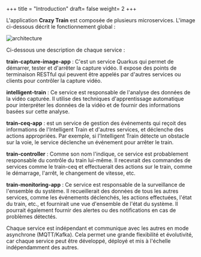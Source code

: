 +++
title = "Introduction"
draft= false
weight= 2
+++

L'application **Crazy Train** est composée de plusieurs microservices. L'image ci-dessous décrit le fonctionnement global :

![architecture](/images/dev-section/architecture.png)

Ci-dessous une description de chaque service :

**train-capture-image-app** : C'est un service Quarkus qui permet de démarrer, tester et d'arrêter la capture vidéo. Il expose des points de terminaison RESTful qui peuvent être appelés par d'autres services ou clients pour contrôler la capture vidéo.

**intelligent-train** : Ce service est  responsable de l'analyse des données de la vidéo capturée. Il  utilise des techniques d'apprentissage automatique pour interpréter les données de la vidéo et de fournir des informations basées sur cette analyse.

**train-ceq-app** : est un service de gestion des événements qui reçoit des informations de l'Intelligent Train et d'autres services, et déclenche des actions appropriées. Par exemple, si l'Intelligent Train détecte un obstacle sur la voie, le service déclenche un événement pour arrêter le train.

**train-controller** : Comme son nom l'indique, ce service est probablement responsable du contrôle du train lui-même. Il recevrait des commandes de services comme le train-ceq et effectuerait des actions sur le train, comme le démarrage, l'arrêt, le changement de vitesse, etc.

**train-monitoring-app** : Ce service est responsable de la surveillance de l'ensemble du système. Il recueillerait des données de tous les autres services, comme les événements déclenchés, les actions effectuées, l'état du train, etc., et fournirait une vue d'ensemble de l'état du système. Il pourrait également fournir des alertes ou des notifications en cas de problèmes détectés.

Chaque service est indépendant et communique avec les autres en mode asynchrone (MQTT/Kafka). Cela permet une grande flexibilité et évolutivité, car chaque service peut être développé, déployé et mis à l'échelle indépendamment des autres.